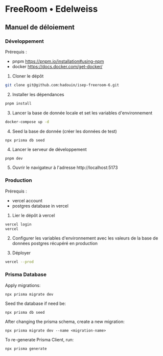 # FreeRoom • Edelweiss

## Manuel de déloiement

### Développement

Prérequis :
- pnpm https://pnpm.io/installation#using-npm
- docker https://docs.docker.com/get-docker/

1. Cloner le dépôt

```sh
git clone git@github.com:hadouin/isep-freeroom-6.git
```

2. Installer les dépendances

```sh
pnpm install
```

3. Lancer la base de donnée locale et set les variables d'environnement

```sh
docker-compose up -d
```

4. Seed la base de donnée (créer les données de test)

```shell
npx prisma db seed
```

4. Lancer le serveur de développement

```sh
pnpm dev
```

5. Ouvrir le navigateur à l'adresse http://localhost:5173

### Production

Prérequis :
- vercel account
- postgres database in vercel

1. Lier le dépôt à vercel

```sh
vercel login
vercel
```

2. Configurer les variables d'environnement avec les valeurs de la base de données postgres récupéré en production

3. Déployer

```sh
vercel --prod
```

### Prisma Database

Apply migrations:

```shell
npx prisma migrate dev
```

Seed the database if need be:

```shell
npx prisma db seed
```

After changing the prisma schema, create a new migration:

```shell
npx prisma migrate dev --name <migration-name>
```

To re-generate Prisma Client, run:

```shell
npx prisma generate
```

